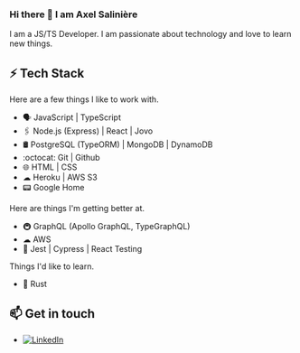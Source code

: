 ### Hi there 👋 I am Axel Salinière

I am a JS/TS Developer. I am passionate about technology and love to learn new things.

## ⚡ Tech Stack

Here are a few things I like to work with.

* 🗣 JavaScript | TypeScript
* 🖇️ Node.js (Express) | React | Jovo
* 🛢️ PostgreSQL (TypeORM) | MongoDB | DynamoDB
* :octocat: Git | Github
* 🌐 HTML | CSS
* ☁ Heroku | AWS S3
* 📟 Google Home

Here are things I'm getting better at.

* 🚇 GraphQL (Apollo GraphQL, TypeGraphQL)
* ☁ AWS
* 🧪 Jest | Cypress | React Testing

Things I'd like to learn.

* 🦀 Rust

## 📫 Get in touch
- <a href="https://www.linkedin.com/in/saliniere"><img src="https://img.shields.io/badge/LinkedIn--_.svg?style=social&logo=linkedin" alt="LinkedIn"></a>
